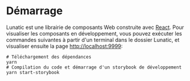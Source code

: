 # Démarrage

Lunatic est une librairie de composants Web construite avec [React](https://facebook.github.io/react/). Pour visualiser les composants en développement, vous pouvez exécuter les commandes suivantes à partir d'un terminal dans le dossier Lunatic, et visualiser ensuite la page [http://localhost:9999](http://localhost:9999):

```
# Téléchargement des dépendances
yarn
# Compilation du code et démarrage d'un storybook de développement
yarn start-storybook
```
